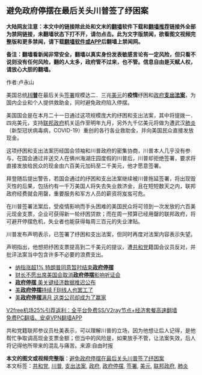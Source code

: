  <h2>避免政府停摆在最后关头川普签了纾困案</h2> <p class="notice"><b>大陆网友注意：本文中的链接除此处和文末的<a href="https://github.com/bannedbook/fanqiang" >翻墙</a>软件下载和<a href="https://github.com/killgcd/justmysocks/blob/master/README.md">翻墙推荐</a>链接外全部为禁网链接，未翻墙状态下打不开，请勿点击。此为文字版禁闻，欲看图文视频完整版和更多禁闻，请下载<a href="https://github.com/bannedbook/fanqiang">翻墙软件或APP</a>后翻墙上禁闻网。</p><p>备注：翻墙看新闻非常安全，翻墙以真实身份发表敏感言论有一定风险，但只看不说则没有任何风险，翻的人太多，政府管不过来，也不管。信息自由是天赋人权，请放心大胆的翻墙。</b></p>  <div class="entry"> <p>作者:卢永山</p> <p> 美国总统<strong><a href="https://www.bannedbook.org/bnews/tag/%e5%b7%9d%e6%99%ae/" class="st_tag internal_tag" rel="tag" title="标签 川普 下的日志">川普</a></strong>在最后关头<a href="https://www.bannedbook.org/bnews/tag/%E7%AD%BE%E7%BD%B2/" class="st_tag internal_tag" rel="tag" title="标签 签署 下的日志">签署</a>规模达二．三兆<a href="https://www.bannedbook.org/bnews/tag/%e7%be%8e%e5%85%83/" class="st_tag internal_tag" rel="tag" title="标签 美元 下的日志">美元</a>的<strong>疫情</strong>纾困和<a href="https://www.bannedbook.org/bnews/tag/%e6%94%bf%e5%ba%9c/" class="st_tag internal_tag" rel="tag" title="标签 政府 下的日志">政府</a><strong><a href="https://www.bannedbook.org/bnews/tag/%E6%94%AF%E5%87%BA%E6%B3%95%E6%A1%88/" class="st_tag internal_tag" rel="tag" title="标签 支出法案 下的日志">支出法案</a></strong>，为国内企业和个人提供救助金，同时避免政府陷入停摆。 </p> <p>美国国会是在本月二十一日通过这项规模庞大的纾困和支出法案，其中将提拨一．四兆美元，支持<a href="https://www.bannedbook.org/bnews/tag/%e8%81%94%e9%82%a6%e6%94%bf%e5%ba%9c/" class="st_tag internal_tag" rel="tag" title="标签 联邦政府 下的日志">联邦政府</a>机关运作至明年九月，另外九千亿美元将做为遭武汉<a href="https://www.bannedbook.org/bnews/tag/%e8%82%ba%e7%82%8e/" class="st_tag internal_tag" rel="tag" title="标签 肺炎 下的日志">肺炎</a>（新型冠状病毒病，COVID-19）重创的各行各业救助金，并向美国民众直接发放现金。 </p>  <p>这项纾困和支出法案历经国会领袖和川普政府的密集协商，川普本人几乎没有参与，在国会通过并送交人在佛州海湖庄园度假的川普后，川普却拒绝签署，要求将直接发放给民众的现金由六百美元加码至二千美元，他才愿意签署。 </p> <p>拜登随后提出警告，若国会通过的纾困和支出法案继续被川普拖延签署，将出现毁灭性的后果，包括约有一千万美国人将失去失业救济金，且在短短数天之内，联邦政府经费就会用罄，重要服务和军方人员的薪资将岌岌可危。 </p> <p>在川普签署法案后，受疫情影响而手头困难的美国民众将可领到一次发放的六百美元现金支票，企业可获得新一轮纾困贷款；而在周一预算已经用罄的联邦政府，将可避开停摆危机，失业者也能获得每周三百元的失业津贴。 </p>  <p>川普发布声明表示，已签署了纾困和支出法案，但同时再度对法案内容表示失望。 </p> <p>声明指出，他想把纾困支票提高到二千美元的提议，遭<a href="https://www.bannedbook.org/bnews/tag/%e5%85%b1%e5%92%8c%e5%85%9a/" class="st_tag internal_tag" rel="tag" title="标签 共和党 下的日志">共和党</a>籍国会议员反对，并批评法案当中包含许多不必要的浪费支出。 </p> <ul class='op-related-articles' title='相关阅读'> <li><a href='https://www.bannedbook.org/bnews/finance/20190126/1070359.html' target='_blank'>纳指涨超1% 特朗普同意暂时结束<b>政府停摆</b></a></li> <li><a href='https://www.bannedbook.org/bnews/baitai/20190124/1069442.html' target='_blank'>财长不愿出席美国会取消<b>政府停摆</b>影响听证会</a></li> <li><a href='https://www.bannedbook.org/bnews/baitai/20190124/1069171.html' target='_blank'><b>政府停摆</b> 美关键经济数据推迟公布</a></li> <li><a href='https://www.bannedbook.org/bnews/baitai/20190123/1068937.html' target='_blank'>美<b>政府停摆</b>持续 FBI线人也罢工了</a></li> <li><a href='https://www.bannedbook.org/bnews/baitai/20190123/1068574.html' target='_blank'>美<b>政府停摆</b>满月 这类公司却成为了赢家</a></li> </ul> <p class="texttj"> <a href="https://www.bannedbook.org/forum23/topic22702.html" target="_blank">V2free机场25%引荐返利：全平台免费SS/V2ray节点+经济套餐高速翻墙</a><br/> <a href="https://github.com/bannedbook/fanqiang/wiki/%E7%A6%81%E9%97%BB%E7%BD%91%E5%AE%89%E5%8D%93%E7%BF%BB%E5%A2%99%E6%96%B0%E9%97%BBAPP" target="_blank">免费PC翻墙、安卓VPN翻墙APP</a></p><p>共和党籍联邦参议员杜美表示，可以理解川普的立场，因为他想让后人记得，是他帮忙争取调高现金支票金额；但当中的风险是，如果放手不管，让法案失效，后人将记得他所带来的混乱与痛苦。来源:自由时报</p> <a name='sharetosocial'></a>       <div><b>本文的图文或视频完整版</b>：<a href='https://www.bannedbook.org/bnews/comments/20201229/1456891.html'>避免政府停摆在最后关头川普签了纾困案</a></div>  </div><!--END ENTRY--> <div class="postfooter"> <div>本文标签：<a href="https://www.bannedbook.org/bnews/tag/%e5%85%b1%e5%92%8c%e5%85%9a/" rel="tag">共和党</a>, <a href="https://www.bannedbook.org/bnews/tag/%e5%b7%9d%e6%99%ae/" rel="tag">川普</a>, <a href="https://www.bannedbook.org/bnews/tag/%E6%94%AF%E5%87%BA%E6%B3%95%E6%A1%88/" rel="tag">支出法案</a>, <a href="https://www.bannedbook.org/bnews/tag/%e6%94%bf%e5%ba%9c/" rel="tag">政府</a>, <a href="https://www.bannedbook.org/bnews/tag/%E6%94%BF%E5%BA%9C%E5%81%9C%E6%91%86/" rel="tag">政府停摆</a>, <a href="https://www.bannedbook.org/bnews/tag/%E7%AD%BE%E7%BD%B2/" rel="tag">签署</a>, <a href="https://www.bannedbook.org/bnews/tag/%e7%be%8e%e5%85%83/" rel="tag">美元</a>, <a href="https://www.bannedbook.org/bnews/tag/%e8%81%94%e9%82%a6%e6%94%bf%e5%ba%9c/" rel="tag">联邦政府</a>, <a href="https://www.bannedbook.org/bnews/tag/%e8%82%ba%e7%82%8e/" rel="tag">肺炎</a></div>  </div><!--END POSTFOOTER--> 
